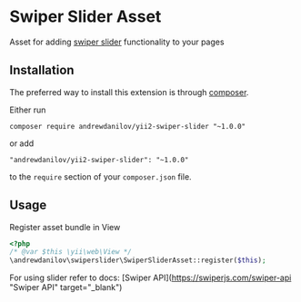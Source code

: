 Swiper Slider Asset
===================
Asset for adding [swiper slider](https://github.com/nolimits4web/swiper) functionality to your pages

Installation
------------

The preferred way to install this extension is through [composer](http://getcomposer.org/download/).

Either run

```
composer require andrewdanilov/yii2-swiper-slider "~1.0.0"
```

or add

```
"andrewdanilov/yii2-swiper-slider": "~1.0.0"
```

to the `require` section of your `composer.json` file.


Usage
-----

Register asset bundle in View

```php
<?php
/* @var $this \yii\web\View */
\andrewdanilov\swiperslider\SwiperSliderAsset::register($this);
```

For using slider refer to docs:
[Swiper API](https://swiperjs.com/swiper-api "Swiper API" target="_blank")